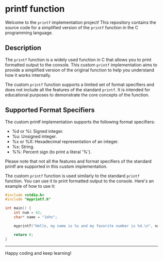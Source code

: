# printf function

Welcome to the `printf` implementation project! This repository contains the source code for a simplified version of the `printf` function in the C programming language.


## Description

The `printf` function is a widely used function in C that allows you to print formatted output to the console. This custom `printf` implementation aims to provide a simplified version of the original function to help you understand how it works internally.

The custom `printf` function supports a limited set of format specifiers and does not include all the features of the standard `printf`. It is intended for educational purposes to demonstrate the core concepts of the function.

## Supported Format Specifiers

The custom printf implementation supports the following format specifiers:

- %d or %i: Signed integer.
- %u: Unsigned integer.
- %x or %X: Hexadecimal representation of an integer.
- %s: String.
- %%: Percent sign (to print a literal '%').

Please note that not all the features and format specifiers of the standard printf are supported in this custom implementation.

The custom `printf` function is used similarly to the standard `printf` function. You can use it to print formatted output to the console. Here's an example of how to use it:

```c
#include <stdio.h>
#include "myprintf.h"

int main() {
    int num = 42;
    char* name = "John";

    myprintf("Hello, my name is %s and my favorite number is %d.\n", name, num);

    return 0;
}
```

---

Happy coding and keep learning!